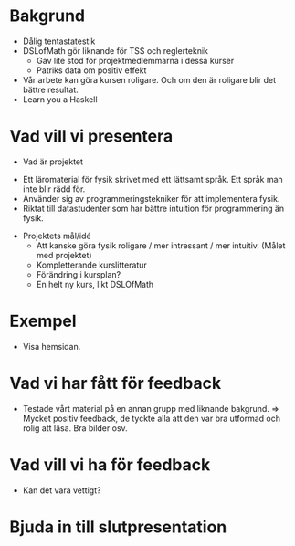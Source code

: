 # Bakgrund
 * Dålig tentastatestik
 * DSLofMath gör liknande för TSS och reglerteknik
   - Gav lite stöd för projektmedlemmarna i dessa kurser
   - Patriks data om positiv effekt 
 * Vår arbete kan göra kursen roligare. Och om den är roligare blir det bättre resultat.
 * Learn you a Haskell

# Vad vill vi presentera
  * Vad är projektet
   - Ett läromaterial för fysik skrivet med ett lättsamt språk. Ett språk man inte blir rädd för.
   - Använder sig av programmeringstekniker för att implementera fysik.
   - Riktat till datastudenter som har bättre intuition för programmering än fysik.
  * Projektets mål/idé
    - Att kanske göra fysik roligare / mer intressant / mer intuitiv. (Målet med projektet)
    - Kompletterande kurslitteratur
    - Förändring i kursplan?
    - En helt ny kurs, likt DSLOfMath
    
# Exempel
   * Visa hemsidan.

# Vad vi har fått för feedback
  * Testade vårt material på en annan grupp med liknande bakgrund. => Mycket positiv feedback, de tyckte
    alla att den var bra utformad och rolig att läsa. Bra bilder osv.

# Vad vill vi ha för feedback
   * Kan det vara vettigt?

# Bjuda in till slutpresentation

